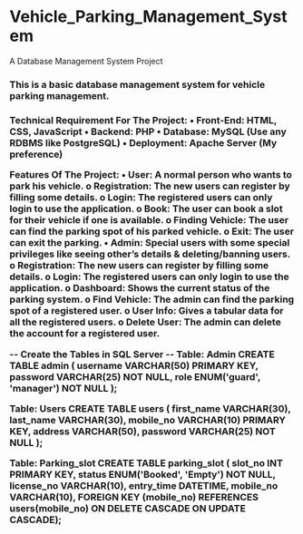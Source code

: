 # Vehicle_Parking_Management_System
A Database Management System Project
<h3>This is a basic database management system for vehicle parking management.<h3>

Technical Requirement For The Project: 
•	Front-End: HTML, CSS, JavaScript
•	Backend: PHP
•	Database: MySQL (Use any RDBMS like PostgreSQL)
•	Deployment: Apache Server (My preference)

Features Of The Project:
•	User: A normal person who wants to park his vehicle.
o	Registration: The new users can register by filling some details.
o	Login: The registered users can only login to use the application.
o	Book: The user can book a slot for their vehicle if one is available.
o	Finding Vehicle: The user can find the parking spot of his parked vehicle.
o	Exit: The user can exit the parking. 
•	Admin: Special users with some special privileges like seeing other’s details & deleting/banning users.
o	Registration: The new users can register by filling some details.
o	Login: The registered users can only login to use the application.
o	Dashboard: Shows the current status of the parking system.
o	Find Vehicle: The admin can find the parking spot of a registered user.
o	User Info: Gives a tabular data for all the registered users.
o	Delete User: The admin can delete the account for a registered user.

-- Create the Tables in SQL Server --
Table: Admin
CREATE TABLE admin ( 
username VARCHAR(50) PRIMARY KEY, 
password VARCHAR(25) NOT NULL, 
role ENUM('guard', 'manager') NOT NULL );

Table: Users
CREATE TABLE users ( 
first_name VARCHAR(30), 
last_name VARCHAR(30), 
mobile_no VARCHAR(10) PRIMARY KEY, 
address VARCHAR(50), 
password VARCHAR(25) NOT NULL );

Table: Parking_slot
CREATE TABLE parking_slot ( 
slot_no INT PRIMARY KEY, 
status ENUM('Booked', 'Empty') NOT NULL, 
license_no VARCHAR(10), entry_time DATETIME, 
mobile_no VARCHAR(10), 
FOREIGN KEY (mobile_no) REFERENCES users(mobile_no) ON DELETE CASCADE ON UPDATE CASCADE);

